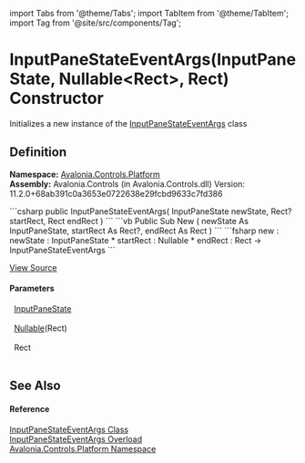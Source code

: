 import Tabs from '@theme/Tabs'; 
import TabItem from '@theme/TabItem'; 
import Tag from '@site/src/components/Tag'; 

# InputPaneStateEventArgs(InputPaneState, Nullable&lt;Rect&gt;, Rect) Constructor


Initializes a new instance of the <a href="T_Avalonia_Controls_Platform_InputPaneStateEventArgs">InputPaneStateEventArgs</a> class



## Definition
**Namespace:** <a href="N_Avalonia_Controls_Platform">Avalonia.Controls.Platform</a>  
**Assembly:** Avalonia.Controls (in Avalonia.Controls.dll) Version: 11.2.0+68ab391c0a3653e0722638e29fcbd9633c7fd386

<Tabs groupId="api-code-preview">
<TabItem value="csharp" label="C#">
```csharp
public InputPaneStateEventArgs(
	InputPaneState newState,
	Rect? startRect,
	Rect endRect
)
```
</TabItem>
<TabItem value="vb" label="VB">
```vb
Public Sub New ( 
	newState As InputPaneState,
	startRect As Rect?,
	endRect As Rect
)
```
</TabItem>
<TabItem value="fsharp" label="F#">
```fsharp
new : 
        newState : InputPaneState * 
        startRect : Nullable<Rect> * 
        endRect : Rect -> InputPaneStateEventArgs
```
</TabItem>
</Tabs>



<a href="https://github.com/AvaloniaUI/Avalonia/tree/master/srcAvalonia.Controls/Platform/IInputPane.cs#L100" title="View the source code">View Source</a>



#### Parameters
<dl><dt>  <a href="T_Avalonia_Controls_Platform_InputPaneState">InputPaneState</a></dt><dd> </dd><dt>  <a href="https://learn.microsoft.com/dotnet/api/system.nullable-1" target="_blank" rel="noopener noreferrer">Nullable</a>(Rect)</dt><dd> </dd><dt>  Rect</dt><dd> </dd></dl>

## See Also


#### Reference
<a href="T_Avalonia_Controls_Platform_InputPaneStateEventArgs">InputPaneStateEventArgs Class</a>  
<a href="Overload_Avalonia_Controls_Platform_InputPaneStateEventArgs__ctor">InputPaneStateEventArgs Overload</a>  
<a href="N_Avalonia_Controls_Platform">Avalonia.Controls.Platform Namespace</a>  
